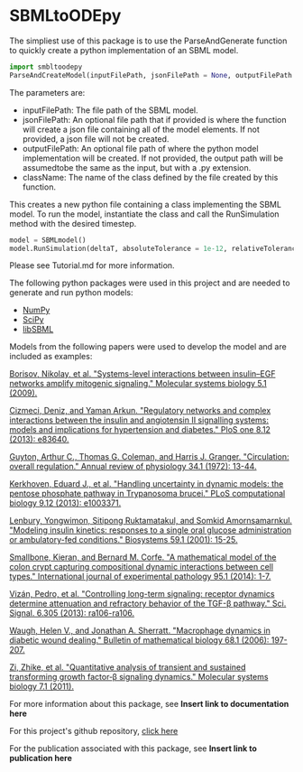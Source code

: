 # SBMLtoODEpy

The simpliest use of this package is to use the ParseAndGenerate function to quickly create a python implementation of an SBML model.

```python
import smbltoodepy
ParseAndCreateModel(inputFilePath, jsonFilePath = None, outputFilePath = None, className = "SBMLmodel")
```

The parameters are:
* inputFilePath: The file path of the SBML model.
* jsonFilePath: An optional file path that if provided is where the function will create a json file containing all of the model elements. If not provided, a json file will not be created.
* outputFilePath: An optional file path of where the python model implementation will be created. If not provided, the output path will be assumedtobe the same as the input, but with a .py extension.
* className: The name of the class defined by the file created by this function.


This creates a new python file containing a class implementing the SBML model. 
To run the model, instantiate the class and call the RunSimulation method with the desired timestep.

```python
model = SBMLmodel()
model.RunSimulation(deltaT, absoluteTolerance = 1e-12, relativeTolerance = 1e-6)
```

Please see Tutorial.md for more information.

The following python packages were used in this project and are needed to generate and run python models:
* [NumPy][1]
* [SciPy][2]
* [libSBML][3]

Models from the following papers were used to develop the model and are included as examples:

[Borisov, Nikolay, et al. "Systems-level interactions between insulin–EGF networks amplify mitogenic signaling." Molecular systems biology 5.1 (2009).][4]

[Cizmeci, Deniz, and Yaman Arkun. "Regulatory networks and complex interactions between the insulin and angiotensin II signalling systems: models and implications for hypertension and diabetes." PloS one 8.12 (2013): e83640.][5]

[Guyton, Arthur C., Thomas G. Coleman, and Harris J. Granger. "Circulation: overall regulation." Annual review of physiology 34.1 (1972): 13-44.][6]

[Kerkhoven, Eduard J., et al. "Handling uncertainty in dynamic models: the pentose phosphate pathway in Trypanosoma brucei." PLoS computational biology 9.12 (2013): e1003371.][7]

[Lenbury, Yongwimon, Sitipong Ruktamatakul, and Somkid Amornsamarnkul. "Modeling insulin kinetics: responses to a single oral glucose administration or ambulatory-fed conditions." Biosystems 59.1 (2001): 15-25.][8]

[Smallbone, Kieran, and Bernard M. Corfe. "A mathematical model of the colon crypt capturing compositional dynamic interactions between cell types." International journal of experimental pathology 95.1 (2014): 1-7.][9]

[Vizán, Pedro, et al. "Controlling long-term signaling: receptor dynamics determine attenuation and refractory behavior of the TGF-β pathway." Sci. Signal. 6.305 (2013): ra106-ra106.][10]

[Waugh, Helen V., and Jonathan A. Sherratt. "Macrophage dynamics in diabetic wound dealing." Bulletin of mathematical biology 68.1 (2006): 197-207.][11]

[Zi, Zhike, et al. "Quantitative analysis of transient and sustained transforming growth factor‐β signaling dynamics." Molecular systems biology 7.1 (2011).][12]

For more information about this package, see **Insert link to documentation here**

For this project's github repository, [click here](https://github.com/SMRuggiero/sbmltopyode)

For the publication associated with this package, see **Insert link to publication here**

[1]: https://www.numpy.org/ "NumPy"
[2]: https://www.scipy.org/ "SciPy"
[3]: http://sbml.org/Software/libSBML "libSBML"
[4]: https://doi.org/10.1038/msb.2009.19
[5]: https://doi.org/10.1371/journal.pone.0083640
[6]: https://doi.org/10.1146/annurev.ph.34.030172.000305
[7]: https://doi.org/10.1371/journal.pcbi.1003371
[8]: https://doi.org/10.1016/S0303-2647%2800%2900136-2
[9]: https://dx.doi.org/10.1111%2Fiep.12062
[10]: https://doi.org/10.1126/scisignal.2004416 
[11]: https://doi.org/10.1007/s11538-005-9022-3
[12]: https://doi.org/10.1038/msb.2011.22
